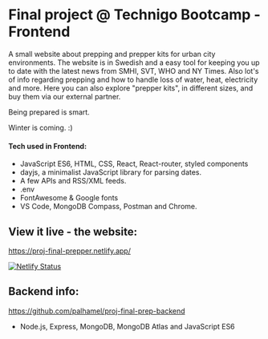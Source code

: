 # Final project @ Technigo Bootcamp - Frontend

A small website about prepping and prepper kits for urban city environments. 
The website is in Swedish and a easy tool for keeping you up to date with the latest news from SMHI, SVT, WHO and NY Times.
Also lot's of info regarding prepping and how to handle loss of water, heat, electricity and more.
Here you can also explore "prepper kits", in different sizes, and buy them via our external partner.

Being prepared is smart. 

Winter is coming. :)

#### Tech used in Frontend: 
- JavaScript ES6, HTML, CSS, React, React-router, styled components
- dayjs, a minimalist JavaScript library for parsing dates.
- A few APIs and RSS/XML feeds.
- .env 
- FontAwesome & Google fonts
- VS Code, MongoDB Compass, Postman and Chrome.

## View it live - the website:
https://proj-final-prepper.netlify.app/

[![Netlify Status](https://api.netlify.com/api/v1/badges/9479814e-184f-4613-a773-d1b5a7b5c422/deploy-status)](https://app.netlify.com/sites/proj-final-prepper/deploys)

## Backend info:
https://github.com/palhamel/proj-final-prep-backend
- Node.js, Express, MongoDB, MongoDB Atlas and JavaScript ES6



